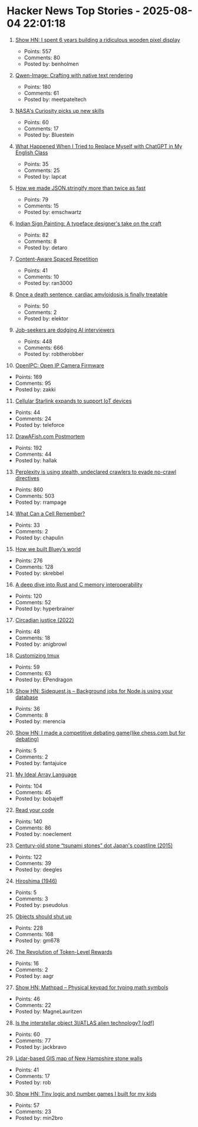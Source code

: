 # Hacker News Top Stories - 2025-08-04 22:01:18

1. [Show HN: I spent 6 years building a ridiculous wooden pixel display](https://benholmen.com/blog/kilopixel/)
   - Points: 557
   - Comments: 80
   - Posted by: benholmen

2. [Qwen-Image: Crafting with native text rendering](https://qwenlm.github.io/blog/qwen-image/)
   - Points: 180
   - Comments: 61
   - Posted by: meetpateltech

3. [NASA's Curiosity picks up new skills](https://www.jpl.nasa.gov/news/marking-13-years-on-mars-nasas-curiosity-picks-up-new-skills/)
   - Points: 60
   - Comments: 17
   - Posted by: Bluestein

4. [What Happened When I Tried to Replace Myself with ChatGPT in My English Class](https://lithub.com/what-happened-when-i-tried-to-replace-myself-with-chatgpt-in-my-english-classroom/)
   - Points: 35
   - Comments: 25
   - Posted by: lapcat

5. [How we made JSON.stringify more than twice as fast](https://v8.dev/blog/json-stringify)
   - Points: 79
   - Comments: 15
   - Posted by: emschwartz

6. [Indian Sign Painting: A typeface designer's take on the craft](https://bl.ag/indian-sign-painting-a-typeface-designers-take-on-the-craft/)
   - Points: 82
   - Comments: 8
   - Posted by: detaro

7. [Content-Aware Spaced Repetition](https://www.giacomoran.com/blog/content-aware-sr/)
   - Points: 41
   - Comments: 10
   - Posted by: ran3000

8. [Once a death sentence, cardiac amyloidosis is finally treatable](https://www.nytimes.com/2025/08/04/well/cardiac-amyloidosis.html)
   - Points: 50
   - Comments: 2
   - Posted by: elektor

9. [Job-seekers are dodging AI interviewers](https://fortune.com/2025/08/03/ai-interviewers-job-seekers-unemployment-hiring-hr-teams/)
   - Points: 448
   - Comments: 666
   - Posted by: robtherobber

10. [OpenIPC: Open IP Camera Firmware](https://openipc.org/à)
   - Points: 169
   - Comments: 95
   - Posted by: zakki

11. [Cellular Starlink expands to support IoT devices](https://me.pcmag.com/en/networking/31452/spacexs-cellular-starlink-expands-to-support-iot-devices)
   - Points: 44
   - Comments: 24
   - Posted by: teleforce

12. [DrawAFish.com Postmortem](https://aldenhallak.com/blog/posts/draw-a-fish-postmortem.html)
   - Points: 192
   - Comments: 44
   - Posted by: hallak

13. [Perplexity is using stealth, undeclared crawlers to evade no-crawl directives](https://blog.cloudflare.com/perplexity-is-using-stealth-undeclared-crawlers-to-evade-website-no-crawl-directives/)
   - Points: 860
   - Comments: 503
   - Posted by: rrampage

14. [What Can a Cell Remember?](https://www.quantamagazine.org/what-can-a-cell-remember-20250730/)
   - Points: 33
   - Comments: 2
   - Posted by: chapulin

15. [How we built Bluey’s world](https://www.itsnicethat.com/features/how-we-built-bluey-s-world-cartoon-background-scenery-art-director-catriona-drummond-animation-090725)
   - Points: 276
   - Comments: 128
   - Posted by: skrebbel

16. [A deep dive into Rust and C memory interoperability](https://notashes.me/blog/part-1-memory-management/)
   - Points: 120
   - Comments: 52
   - Posted by: hyperbrainer

17. [Circadian justice (2022)](https://eprints.lse.ac.uk/112431/)
   - Points: 48
   - Comments: 18
   - Posted by: anigbrowl

18. [Customizing tmux](https://evgeniipendragon.com/posts/customizing-tmux-and-making-it-less-dreadful/)
   - Points: 59
   - Comments: 63
   - Posted by: EPendragon

19. [Show HN: Sidequest.js – Background jobs for Node.js using your database](https://docs.sidequestjs.com/quick-start)
   - Points: 36
   - Comments: 8
   - Posted by: merencia

20. [Show HN: I made a competitive debating game(like chess.com but for debating)](https://crs-prod-rankeddebate-l4dnggfaca-nn.a.run.app/)
   - Points: 5
   - Comments: 2
   - Posted by: fantajuice

21. [My Ideal Array Language](https://www.ashermancinelli.com/csblog/2025-7-20-Ideal-Array-Language.html)
   - Points: 104
   - Comments: 45
   - Posted by: bobajeff

22. [Read your code](https://etsd.tech/posts/rtfc/)
   - Points: 140
   - Comments: 86
   - Posted by: noeclement

23. [Century-old stone “tsunami stones” dot Japan's coastline (2015)](https://www.smithsonianmag.com/smart-news/century-old-warnings-against-tsunamis-dot-japans-coastline-180956448/)
   - Points: 122
   - Comments: 39
   - Posted by: deegles

24. [Hiroshima (1946)](https://www.newyorker.com/magazine/1946/08/31/hiroshima)
   - Points: 5
   - Comments: 3
   - Posted by: pseudolus

25. [Objects should shut up](https://dustri.org/b/objects-should-shut-the-fuck-up.html)
   - Points: 228
   - Comments: 168
   - Posted by: gm678

26. [The Revolution of Token-Level Rewards](https://www.levroai.com/blog/revolution-of-token-rewards-08-01-2025)
   - Points: 16
   - Comments: 2
   - Posted by: aagr

27. [Show HN: Mathpad – Physical keypad for typing math symbols](https://www.crowdsupply.com/summa-cogni/mathpad)
   - Points: 46
   - Comments: 22
   - Posted by: MagneLauritzen

28. [Is the interstellar object 3I/ATLAS alien technology? [pdf]](https://lweb.cfa.harvard.edu/~loeb/HCL25.pdf)
   - Points: 60
   - Comments: 77
   - Posted by: jackbravo

29. [Lidar-based GIS map of New Hampshire stone walls](https://nhgranit.maps.arcgis.com/apps/webappviewer/index.html?id=25930044fe2b4d8fb5cab3ec07565e83)
   - Points: 41
   - Comments: 17
   - Posted by: rob

30. [Show HN: Tiny logic and number games I built for my kids](https://quizmathgenius.com/)
   - Points: 57
   - Comments: 23
   - Posted by: min2bro

